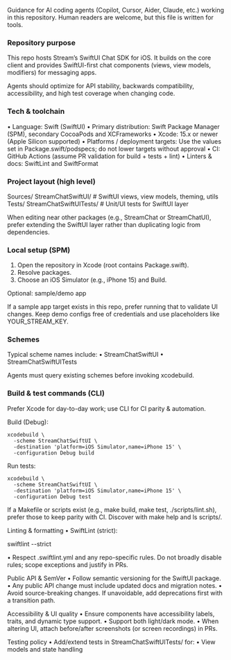 Guidance for AI coding agents (Copilot, Cursor, Aider, Claude, etc.) working in this repository. Human readers are welcome, but this file is written for tools.

### Repository purpose

This repo hosts Stream’s SwiftUI Chat SDK for iOS. It builds on the core client and provides SwiftUI-first chat components (views, view models, modifiers) for messaging apps.

Agents should optimize for API stability, backwards compatibility, accessibility, and high test coverage when changing code.

### Tech & toolchain
  • Language: Swift (SwiftUI)
  • Primary distribution: Swift Package Manager (SPM), secondary CocoaPods and XCFrameworks
  • Xcode: 15.x or newer (Apple Silicon supported)
  • Platforms / deployment targets: Use the values set in Package.swift/podspecs; do not lower targets without approval
  • CI: GitHub Actions (assume PR validation for build + tests + lint)
  • Linters & docs: SwiftLint and SwiftFormat

### Project layout (high level)

Sources/
  StreamChatSwiftUI/       # SwiftUI views, view models, theming, utils
Tests/
  StreamChatSwiftUITests/  # Unit/UI tests for SwiftUI layer

When editing near other packages (e.g., StreamChat or StreamChatUI), prefer extending the SwiftUI layer rather than duplicating logic from dependencies.

### Local setup (SPM)
  1.  Open the repository in Xcode (root contains Package.swift).
  2.  Resolve packages.
  3.  Choose an iOS Simulator (e.g., iPhone 15) and Build.

Optional: sample/demo app

If a sample app target exists in this repo, prefer running that to validate UI changes. Keep demo configs free of credentials and use placeholders like YOUR_STREAM_KEY.

### Schemes

Typical scheme names include:
  • StreamChatSwiftUI
  • StreamChatSwiftUITests

Agents must query existing schemes before invoking xcodebuild.

### Build & test commands (CLI)

Prefer Xcode for day-to-day work; use CLI for CI parity & automation.

Build (Debug):

```
xcodebuild \
  -scheme StreamChatSwiftUI \
  -destination 'platform=iOS Simulator,name=iPhone 15' \
  -configuration Debug build
```

Run tests:

```
xcodebuild \
  -scheme StreamChatSwiftUI \
  -destination 'platform=iOS Simulator,name=iPhone 15' \
  -configuration Debug test
```

If a Makefile or scripts exist (e.g., make build, make test, ./scripts/lint.sh), prefer those to keep parity with CI. Discover with make help and ls scripts/.

Linting & formatting
  • SwiftLint (strict):

swiftlint --strict

  • Respect .swiftlint.yml and any repo-specific rules. Do not broadly disable rules; scope exceptions and justify in PRs.

Public API & SemVer
  • Follow semantic versioning for the SwiftUI package.
  • Any public API change must include updated docs and migration notes.
  • Avoid source-breaking changes. If unavoidable, add deprecations first with a transition path.

Accessibility & UI quality
  • Ensure components have accessibility labels, traits, and dynamic type support.
  • Support both light/dark mode.
  • When altering UI, attach before/after screenshots (or screen recordings) in PRs.

Testing policy
  • Add/extend tests in StreamChatSwiftUITests/ for:
  • View models and state handling